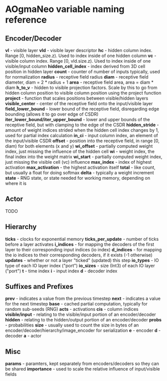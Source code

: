 # AOgmaNeo variable naming reference

## Encoder/Decoder

**vl** - visible layer
**vld** - visible layer descriptor
**hc** - hidden column index. Range [0, hidden_size.z). Used to index inside of one hidden column
**vc** - visible column index. Range [0, vld.size.z). Used to index inside of one visible/input column
**hidden_cell_index** - index derived from 3D cell position in hidden layer
**count** - counter of number of inputs typically, used for normalization
**radius** - receptive field radius
**diam** - receptive field diameter, diam = 2 * radius + 1
**area** - receptive field area, area = diam * diam
**h_to_v** - hidden to visible projection factors. Scale by this to go from hidden column position to visible column position using the project function
**project** - function that scales positions between visible/hidden layers
**visible_center** - center of the receptive field onto the input/visible layer
**field_lower_bound** - lower bound of the receptive field, disregarding edge bounding (allows it to go over edge of CSDR)
**iter_lower_bound/iter_upper_bound** - lower and upper bounds of the receptive field, but with clamping to the edge of the CSDR
**hidden_stride** - amount of weight indices strided when the hidden cell index changes by 1, used for partial index calculation
**in_ci** - input column index, an element of the input/visible CSDR
**offset** - position into the receptive field, in range [0, diam) for both elements (x and y)
**wi_offset** - partially computed weight index, just missing the influence of the hidden cell
**wi** - weight index, the final index into the weight matrix
**wi_start** - partially computed weight index, just missing the visible cell (vc) influence
**max_index** - index of highest activation
**max_activation** - the highest activation itself
**total** - like count, but usually a float for doing softmax
**delta** - typically a weight increment
**state** - RNG state, or state needed for working memory, depending on where it is

## Actor

TODO

## Hierarchy

**ticks** - clocks for exponential memory
**ticks_per_update** - number of ticks before a layer activates
**i_indices** - for mapping the decoders of the first layer to their corresponding input indices (io index)
**d_indices** - for mapping the io indices to their corresponding decoders, if it exists (-1 otherwise)
**updates** - whether or not a layer "ticked" (updated) this step
**io_types** - IO type of each IO layer index ("port")
**io_sizes** - size (Int3) of each IO layer ("port")
**t** - time index
**i** - input index
**d** - decoder index

## Suffixes and Prefixes

**prev** - indicates a value from the previous timestep
**next** - indicates a value for the next timestep
**base** - cached partial computation, typically for random sub-seeds (RNG)
**acts** - activations
**cis** - column indices
**visible/input** - relating to the visible/input portion of an encoder/decoder
**hidden** - relating to the hidden/output portion of an encoder/decoder
**probs** - probabilities
**size** - usually used to count the size in bytes of an encoder/decoder/hierarchy/image_encoder for serialization
**e** - encoder
**d** - decoder
**a** - actor

## Misc

**params** - paramters, kept separately from encoders/decoders so they can be shared
**importance** - used to scale the relative influence of input/visible fields
